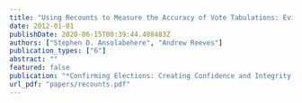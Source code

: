 ```yaml
---
title: "Using Recounts to Measure the Accuracy of Vote Tabulations: Evidence from New Hampshire Elections 1946-2002"
date: 2012-01-01
publishDate: 2020-06-15T00:39:44.408483Z
authors: ["Stephen D. Ansolabehere", "Andrew Reeves"]
publication_types: ["6"]
abstract: ""
featured: false
publication: "*Confirming Elections: Creating Confidence and Integrity through Election Auditing*"
url_pdf: "papers/recounts.pdf"
---
```



